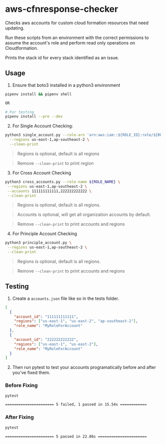 # aws-cfnresponse-checker

Checks aws accounts for custom cloud formation resources that need updating.

Run these scripts from an environment with the correct permissions to assume the account's role and perform read only operations on Cloudformation.

Prints the stack id for every stack identified as an issue.

## Usage

1. Ensure that boto3 installed in a python3 environment

```bash
pipenv install && pipenv shell

OR

# For testing
pipenv install --pre --dev
```

2. For Single Account Checking:

```bash
python3 single_account.py --role-arn 'arn:aws:iam::${ROLE_ID}:role/${ROLE_NAME}' \
  --regions us-east-1,ap-southeast-2 \
  --clean-print
```

> Regions is optional, default is all regions

> Remove `--clean-print` to print region

3. For Cross Account Checking

```bash
python3 cross_accounts.py --role-name ${ROLE_NAME} \
 --regions us-east-1,ap-southeast-2 \
 --accounts 111111111111,222222222222 \
 --clean-print
```

> Regions is optional, default is all regions.

> Accounts is optional, will get all organization accounts by default.

> Remove `--clean-print` to print accounts and regions

4. For Principle Account Checking

```bash
python3 principle_account.py \
 --regions us-east-1,ap-southeast-2 \
 --clean-print
```

> Regions is optional, default is all regions.

> Remove `--clean-print` to print accounts and regions

## Testing

1. Create a `accounts.json` file like so in the tests folder.

```json
[
  {
    "account_id": "111111111111",
    "regions": ["us-east-1", "us-east-2", "ap-southeast-2"],
    "role_name": "MyRoleForAccount"
  },
  {
    "account_id": "222222222222",
    "regions": ["us-east-1", "us-east-2"],
    "role_name": "MyRoleForAccount"
  }
]
```

2. Then run pytest to test your accounts programatically before and after you've fixed them.

### Before Fixing

```bash
pytest

====================== 5 failed, 1 passed in 15.54s ============
```

### After Fixing

```bash
pytest

====================== 5 passed in 22.86s ======================
```

